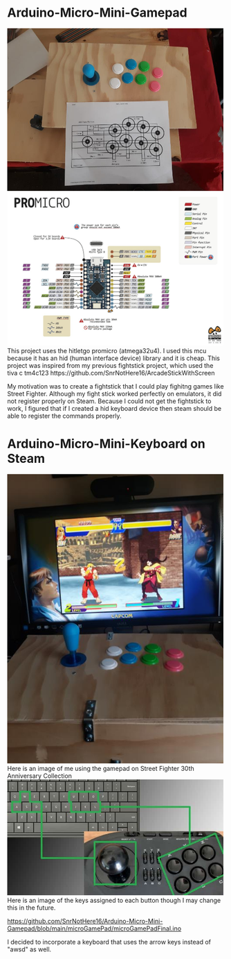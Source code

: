 # Arduino-Micro-Mini-Gamepad
<img src = "Microgamepadimages/Joystick.jpg" width= "500" >
<img src = "Microgamepadimages/pro-micro-fc73b3fa.png" width= "500" >
This project uses the hitletgo promicro (atmega32u4). I used this mcu because it has an hid (human interface device) library and it is cheap. 
This project was inspired from my previous fightstick project, which used the tiva c tm4c123 
https://github.com/SnrNotHere16/ArcadeStickWithScreen 

My motivation was to create a fightstick that I could play fighitng games like Street Fighter. 
Although my fight stick worked perfectly on emulators, it did not register properly on Steam. 
Because I could not get the fightstick to work, I figured that if I created a hid keyboard 
device then steam should be able to register the commands properly. 
# Arduino-Micro-Mini-Keyboard on Steam 
<img src = "Microgamepadimages/JoystickandGame.jpg" width= "500" >
Here is an image of me using the gamepad on Street Fighter 30th Anniversary Collection
<img src = "Microgamepadimages/StreetfighterKeyboardLayout.jpg" width= "500" >
Here is an image of the keys assigned to each button though I may change this in the future. 

https://github.com/SnrNotHere16/Arduino-Micro-Mini-Gamepad/blob/main/microGamePad/microGamePadFinal.ino

I decided to incorporate a keyboard that uses the arrow keys instead of "awsd" as well. 
